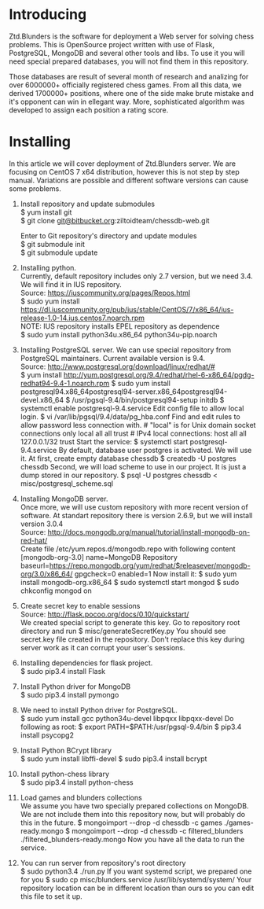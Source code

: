 # Introducing
Ztd.Blunders is the software for deployment a Web server for solving chess problems. This is OpenSource project written with use of Flask, PostgreSQL, MongoDB and several other tools and libs. To use it you will need special prepared databases, you will not find them in this repository.

Those databases are result of several month of research and analizing for over 6000000+ officially registered chess games.  From all this data, we derived 1700000+ positions, where one of the side make brute mistake and it's opponent can win in ellegant way. More, sophisticated algorithm was developed to assign each position a rating score.

# Installing
In this article we will cover deployment of Ztd.Blunders server. We are focusing on CentOS 7 x64 distribution, however this is not step by step manual. Variations are possible and different software versions can cause some problems.

1. Install repository and update submodules  
        $ yum install git  
        $ git clone git@bitbucket.org:ziltoidteam/chessdb-web.git  

    Enter to Git repository's directory and update modules  
        $ git submodule init  
        $ git submodule update

2. Installing python.  
    Currently, default repository includes only 2.7 version, but we need 3.4. We will find it in IUS repository.  
    Source: https://iuscommunity.org/pages/Repos.html  
    $ sudo yum install https://dl.iuscommunity.org/pub/ius/stable/CentOS/7/x86_64/ius-release-1.0-14.ius.centos7.noarch.rpm  
    NOTE: IUS repository installs EPEL repository as dependence  
    $ sudo yum install python34u.x86_64 python34u-pip.noarch

3. Installing PostgreSQL server.
    We can use special repository from PostgreSQL maintainers. Current available version is 9.4.  
    Source: http://www.postgresql.org/download/linux/redhat/#  
        $ yum install http://yum.postgresql.org/9.4/redhat/rhel-6-x86_64/pgdg-redhat94-9.4-1.noarch.rpm
        $ sudo yum install postgresql94.x86_64postgresql94-server.x86_64postgresql94-devel.x86_64
        $ /usr/pgsql-9.4/bin/postgresql94-setup initdb
        $ systemctl enable postgresql-9.4.service Edit config file to allow local login.
        $ vi /var/lib/pgsql/9.4/data/pg_hba.conf
    Find and edit rules to allow password less connection with.
        # "local" is for Unix domain socket connections only
        local all all trust
        # IPv4 local connections:
        host all all 127.0.0.1/32 trust
    Start the service:
        $ systemctl start postgresql-9.4.service
    By default, database user postgres is activated. We will use it. At first, create empty database chessdb
        $ createdb -U postgres chessdb
    Second, we will load scheme to use in our project. It is just a dump stored in our repository.
        $ psql -U postgres chessdb < misc/postgresql_scheme.sql

4. Installing MongoDB server.  
    Once more, we will use custom repository with more recent version of software. At standart repository there is version 2.6.9, but we will install version 3.0.4  
    Source: http://docs.mongodb.org/manual/tutorial/install-mongodb-on-red-hat/  
    Create file /etc/yum.repos.d/mongodb.repo with following content
        [mongodb-org-3.0]
        name=MongoDB Repository
        baseurl=https://repo.mongodb.org/yum/redhat/$releasever/mongodb-org/3.0/x86_64/
        gpgcheck=0
        enabled=1
    Now install it:
        $ sudo yum install mongodb-org.x86_64
        $ sudo systemctl start mongod
        $ sudo chkconfig mongod on

5. Create secret key to enable sessions  
    Source: http://flask.pocoo.org/docs/0.10/quickstart/  
    We created special script to generate this key. Go to repository root directory and run
        $ misc/generateSecretKey.py
    You should see secret.key file created in the repository. Don't replace this key during server work as it can corrupt your user's sessions.

6. Installing dependencies for flask project.  
        $ sudo pip3.4 install Flask

7. Install Python driver for MongoDB  
        $ sudo pip3.4 install pymongo

8. We need to install Python driver for PostgreSQL.  
        $ sudo yum install gcc python34u-devel libpqxx libpqxx-devel
    Do following as root: 
        $ export PATH=$PATH:/usr/pgsql-9.4/bin
        $ pip3.4 install psycopg2

9. Install Python BCrypt library  
        $ sudo yum install libffi-devel $ sudo pip3.4 install bcrypt

10. Install python-chess library  
        $ sudo pip3.4 install python-chess  

11. Load games and blunders collections  
    We assume you have two specially prepared collections on MongoDB. We are not include them into this repository now, but will probably do this in the future.
        $ mongoimport --drop -d chessdb -c games ./games-ready.mongo
        $ mongoimport --drop -d chessdb -c filtered_blunders ./filtered_blunders-ready.mongo
    Now you have all the data to run the service.

12. You can run server from repository's root directory  
        $ sudo python3.4 ./run.py
    If you want systemd script, we prepared one for you
        $ sudo cp misc/blunders.service /usr/lib/systemd/system/
    Your repository location can be in different location than ours so you can edit this file to set it up.